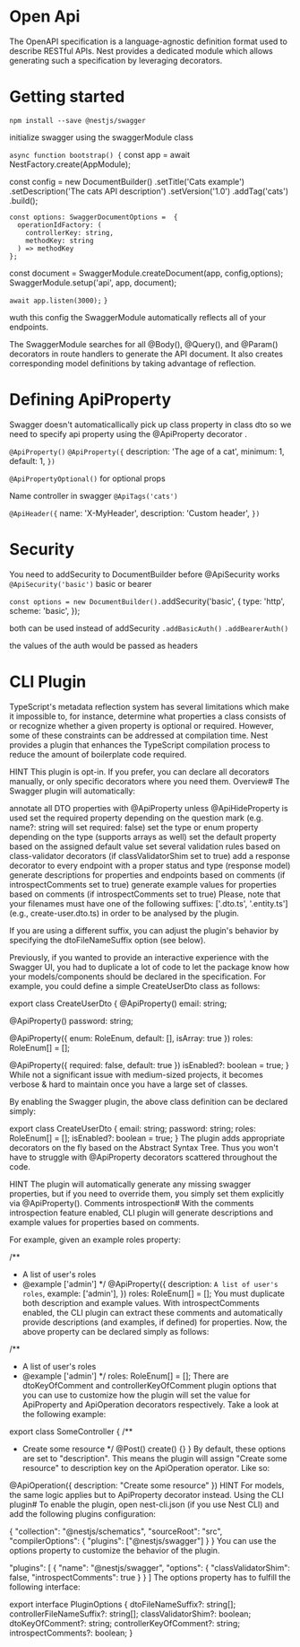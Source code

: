 # Open Api
 The OpenAPI specification is a language-agnostic definition format used to describe RESTful APIs. Nest provides a dedicated module which allows generating such a specification by leveraging decorators.


# Getting started
`npm install --save @nestjs/swagger`

 initialize swagger using the swaggerModule class

`async function bootstrap() {`
  const app = await NestFactory.create(AppModule);

  const config = new DocumentBuilder()
    .setTitle('Cats example')
    .setDescription('The cats API description')
    .setVersion('1.0')
    .addTag('cats')
    .build();
    
    const options: SwaggerDocumentOptions =  {
      operationIdFactory: (
        controllerKey: string,
        methodKey: string
      ) => methodKey
    };

  const document = SwaggerModule.createDocument(app, config,options);
  SwaggerModule.setup('api', app, document);

  `await app.listen(3000);`
`}`

wuth this config the SwaggerModule automatically reflects all of your endpoints.

The SwaggerModule searches for all @Body(), @Query(), and @Param() decorators in route handlers to generate the API document. It also creates corresponding model definitions by taking advantage of reflection. 

# Defining ApiProperty
Swagger doesn't automaticallically pick up class property  in class dto so we need to specify api property using the 
@ApiProperty decorator .

`@ApiProperty()`
`@ApiProperty({`
  description: 'The age of a cat',
  minimum: 1,
  default: 1,
`})`

`@ApiPropertyOptional()` for optional props


Name controller in swagger
`@ApiTags('cats')`


`@ApiHeader({`
  name: 'X-MyHeader',
  description: 'Custom header',
`})`

# Security

You need to addSecurity to DocumentBuilder before @ApiSecurity works
`@ApiSecurity('basic')`
basic or bearer

`const options = new DocumentBuilder().`addSecurity('basic', {
  type: 'http',
  scheme: 'basic',
});


both can be used instead of addSecurity 
`.addBasicAuth()`
`.addBearerAuth()`

the values of the auth would be passed as headers


# CLI Plugin
TypeScript's metadata reflection system has several limitations which make it impossible to, for instance, determine what properties a class consists of or recognize whether a given property is optional or required. However, some of these constraints can be addressed at compilation time. Nest provides a plugin that enhances the TypeScript compilation process to reduce the amount of boilerplate code required.

HINT
This plugin is opt-in. If you prefer, you can declare all decorators manually, or only specific decorators where you need them.
Overview#
The Swagger plugin will automatically:

annotate all DTO properties with @ApiProperty unless @ApiHideProperty is used
set the required property depending on the question mark (e.g. name?: string will set required: false)
set the type or enum property depending on the type (supports arrays as well)
set the default property based on the assigned default value
set several validation rules based on class-validator decorators (if classValidatorShim set to true)
add a response decorator to every endpoint with a proper status and type (response model)
generate descriptions for properties and endpoints based on comments (if introspectComments set to true)
generate example values for properties based on comments (if introspectComments set to true)
Please, note that your filenames must have one of the following suffixes: ['.dto.ts', '.entity.ts'] (e.g., create-user.dto.ts) in order to be analysed by the plugin.

If you are using a different suffix, you can adjust the plugin's behavior by specifying the dtoFileNameSuffix option (see below).

Previously, if you wanted to provide an interactive experience with the Swagger UI, you had to duplicate a lot of code to let the package know how your models/components should be declared in the specification. For example, you could define a simple CreateUserDto class as follows:


export class CreateUserDto {
  @ApiProperty()
  email: string;

  @ApiProperty()
  password: string;

  @ApiProperty({ enum: RoleEnum, default: [], isArray: true })
  roles: RoleEnum[] = [];

  @ApiProperty({ required: false, default: true })
  isEnabled?: boolean = true;
}
While not a significant issue with medium-sized projects, it becomes verbose & hard to maintain once you have a large set of classes.

By enabling the Swagger plugin, the above class definition can be declared simply:


export class CreateUserDto {
  email: string;
  password: string;
  roles: RoleEnum[] = [];
  isEnabled?: boolean = true;
}
The plugin adds appropriate decorators on the fly based on the Abstract Syntax Tree. Thus you won't have to struggle with @ApiProperty decorators scattered throughout the code.

HINT
The plugin will automatically generate any missing swagger properties, but if you need to override them, you simply set them explicitly via @ApiProperty().
Comments introspection#
With the comments introspection feature enabled, CLI plugin will generate descriptions and example values for properties based on comments.

For example, given an example roles property:


/**
 * A list of user's roles
 * @example ['admin']
 */
@ApiProperty({
  description: `A list of user's roles`,
  example: ['admin'],
})
roles: RoleEnum[] = [];
You must duplicate both description and example values. With introspectComments enabled, the CLI plugin can extract these comments and automatically provide descriptions (and examples, if defined) for properties. Now, the above property can be declared simply as follows:


/**
 * A list of user's roles
 * @example ['admin']
 */
roles: RoleEnum[] = [];
There are dtoKeyOfComment and controllerKeyOfComment plugin options that you can use to customize how the plugin will set the value for ApiProperty and ApiOperation decorators respectively. Take a look at the following example:


export class SomeController {
  /**
   * Create some resource
   */
  @Post()
  create() {}
}
By default, these options are set to "description". This means the plugin will assign "Create some resource" to description key on the ApiOperation operator. Like so:


@ApiOperation({ description: "Create some resource" })
HINT
For models, the same logic applies but to ApiProperty decorator instead.
Using the CLI plugin#
To enable the plugin, open nest-cli.json (if you use Nest CLI) and add the following plugins configuration:


{
  "collection": "@nestjs/schematics",
  "sourceRoot": "src",
  "compilerOptions": {
    "plugins": ["@nestjs/swagger"]
  }
}
You can use the options property to customize the behavior of the plugin.


"plugins": [
  {
    "name": "@nestjs/swagger",
    "options": {
      "classValidatorShim": false,
      "introspectComments": true
    }
  }
]
The options property has to fulfill the following interface:


export interface PluginOptions {
  dtoFileNameSuffix?: string[];
  controllerFileNameSuffix?: string[];
  classValidatorShim?: boolean;
  dtoKeyOfComment?: string;
  controllerKeyOfComment?: string;
  introspectComments?: boolean;
}
